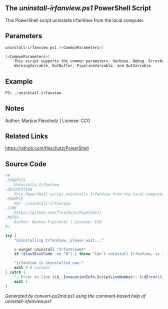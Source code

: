 ## The *uninstall-irfanview.ps1* PowerShell Script

This PowerShell script uninstalls IrfanView from the local computer.

## Parameters
```powershell
uninstall-irfanview.ps1 [<CommonParameters>]

[<CommonParameters>]
    This script supports the common parameters: Verbose, Debug, ErrorAction, ErrorVariable, WarningAction, 
    WarningVariable, OutBuffer, PipelineVariable, and OutVariable.
```

## Example
```powershell
PS> ./uninstall-irfanview

```

## Notes
Author: Markus Fleschutz | License: CC0

## Related Links
https://github.com/fleschutz/PowerShell

## Source Code
```powershell
<#
.SYNOPSIS
	Uninstalls IrfanView
.DESCRIPTION
	This PowerShell script uninstalls IrfanView from the local computer.
.EXAMPLE
	PS> ./uninstall-irfanview
.LINK
	https://github.com/fleschutz/PowerShell
.NOTES
	Author: Markus Fleschutz | License: CC0
#>

try {
	"Uninstalling IrfanView, please wait..."

	& winget uninstall "IrfanView64"
	if ($lastExitCode -ne "0") { throw "Can't uninstall IrfanView, is it installed?" }

	"IrfanView is uninstalled now."
	exit 0 # success
} catch {
	"⚠️ Error in line $($_.InvocationInfo.ScriptLineNumber): $($Error[0])"
	exit 1
}
```

*Generated by convert-ps2md.ps1 using the comment-based help of uninstall-irfanview.ps1*
